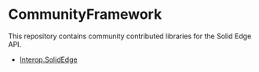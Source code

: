 CommunityFramework
================
This repository contains community contributed libraries for the Solid Edge API.

* [Interop.SolidEdge](https://github.com/SolidEdgeCommunity/CommunityFramework/wiki/Interop.SolidEdge)
